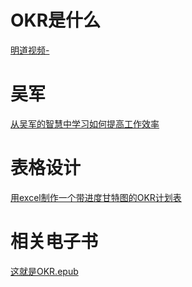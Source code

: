 # OKR是什么
[明道视频-]()



# 吴军
[从吴军的智慧中学习如何提高工作效率](https://www.jianshu.com/p/082cc4590cd2)

# 表格设计
[用excel制作一个带进度甘特图的OKR计划表](https://www.jianshu.com/p/6a312bcd97f2)

# 相关电子书
[这就是OKR.epub](这就是OKR.epub)
